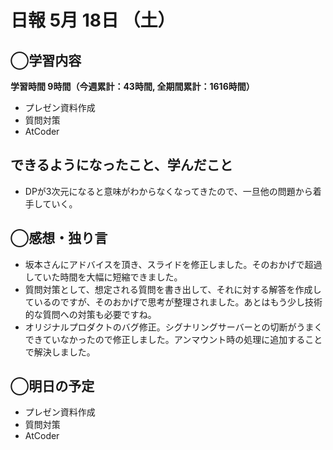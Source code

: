 # 日報  5月 18日 （土）

## ◯学習内容

**学習時間  9時間（今週累計：43時間, 全期間累計：1616時間）**

- プレゼン資料作成
- 質問対策
- AtCoder

## できるようになったこと、学んだこと

- DPが3次元になると意味がわからなくなってきたので、一旦他の問題から着手していく。

## ◯感想・独り言

- 坂本さんにアドバイスを頂き、スライドを修正しました。そのおかげで超過していた時間を大幅に短縮できました。
- 質問対策として、想定される質問を書き出して、それに対する解答を作成しているのですが、そのおかげで思考が整理されました。あとはもう少し技術的な質問への対策も必要ですね。
- オリジナルプロダクトのバグ修正。シグナリングサーバーとの切断がうまくできていなかったので修正しました。アンマウント時の処理に追加することで解決しました。

## ◯明日の予定

- プレゼン資料作成
- 質問対策
- AtCoder
